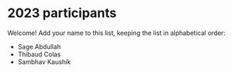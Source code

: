 # 2023 participants

Welcome! Add your name to this list, keeping the list in alphabetical order:

- Sage Abdullah
- Thibaud Colas
- Sambhav Kaushik
